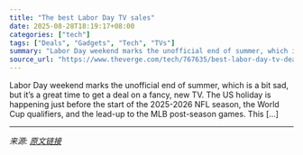 ```yaml
---
title: "The best Labor Day TV sales"
date: 2025-08-28T18:19:17+08:00
categories: ["tech"]
tags: ["Deals", "Gadgets", "Tech", "TVs"]
summary: "Labor Day weekend marks the unofficial end of summer, which is a bit sad, but it’s a great time to get a deal on a fancy, new TV. The US holiday is happening just before the start of the 2025-2026 NFL"
source_url: "https://www.theverge.com/tech/767635/best-labor-day-tv-deal-sale"
---
```


Labor Day weekend marks the unofficial end of summer, which is a bit sad, but it’s a great time to get a deal on a fancy, new TV. The US holiday is happening just before the start of the 2025-2026 NFL season, the World Cup qualifiers, and the lead-up to the MLB post-season games. This [&#8230;]

---

*来源: [原文链接](https://www.theverge.com/tech/767635/best-labor-day-tv-deal-sale)*
